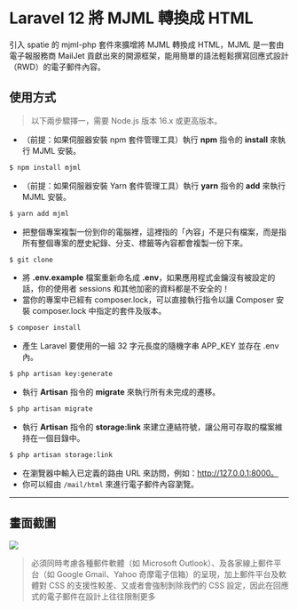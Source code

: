 # Laravel 12 將 MJML 轉換成 HTML

引入 spatie 的 mjml-php 套件來擴增將 MJML 轉換成 HTML，MJML 是一套由電子報服務商 MailJet 貢獻出來的開源框架，能用簡單的語法輕鬆撰寫回應式設計（RWD）的電子郵件內容。

## 使用方式
> 以下兩步驟擇一，需要 Node.js 版本 16.x 或更高版本。
- （前提：如果伺服器安裝 npm 套件管理工具）執行 __npm__ 指令的 __install__ 來執行 MJML 安裝。
```sh
$ npm install mjml
```
- （前提：如果伺服器安裝 Yarn 套件管理工具）執行 __yarn__ 指令的 __add__ 來執行 MJML 安裝。
```sh
$ yarn add mjml
```
- 把整個專案複製一份到你的電腦裡，這裡指的「內容」不是只有檔案，而是指所有整個專案的歷史紀錄、分支、標籤等內容都會複製一份下來。
```sh
$ git clone
```
- 將 __.env.example__ 檔案重新命名成 __.env__，如果應用程式金鑰沒有被設定的話，你的使用者 sessions 和其他加密的資料都是不安全的！
- 當你的專案中已經有 composer.lock，可以直接執行指令以讓 Composer 安裝 composer.lock 中指定的套件及版本。
```sh
$ composer install
```
- 產生 Laravel 要使用的一組 32 字元長度的隨機字串 APP_KEY 並存在 .env 內。
```sh
$ php artisan key:generate
```
- 執行 __Artisan__ 指令的 __migrate__ 來執行所有未完成的遷移。
```sh
$ php artisan migrate
```
- 執行 __Artisan__ 指令的 __storage:link__ 來建立連結符號，讓公用可存取的檔案維持在一個目錄中。
```sh
$ php artisan storage:link
```
- 在瀏覽器中輸入已定義的路由 URL 來訪問，例如：http://127.0.0.1:8000。
- 你可以經由 `/mail/html` 來進行電子郵件內容瀏覽。

----

## 畫面截圖
![](https://i.imgur.com/96oSpm7.png)
> 必須同時考慮各種郵件軟體（如 Microsoft Outlook）、及各家線上郵件平台（如 Google Gmail、Yahoo 奇摩電子信箱）的呈現，加上郵件平台及軟體對 CSS 的支援性較差、又或者會強制剝除我們的 CSS 設定，因此在回應式的電子郵件在設計上往往限制更多
